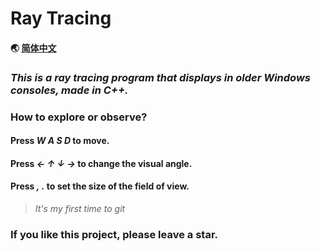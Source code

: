 # Ray Tracing
#### 🌏 [简体中文](README_CH.md)

### *This is a ray tracing program that displays in older Windows consoles, made in C++.*

### How to **explore** or **observe**?
#### Press *W* *A* *S* *D* to move.
#### Press *←* *↑* *↓* *→* to change the visual angle.
#### Press *,* *.* to set the size of the field of view.

> *It's my first time to git*

### If you like this project, please leave a star.
